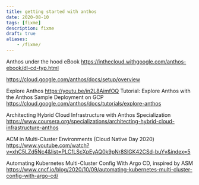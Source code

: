 ```yaml
---
title: getting started with anthos
date: 2020-08-10
tags: [fixme]
description: fixme
draft: true
aliases:
    - /fixme/
---
```

Anthos under the hood eBook
https://inthecloud.withgoogle.com/anthos-ebook/dl-cd-typ.html

https://cloud.google.com/anthos/docs/setup/overview

Explore Anthos
https://youtu.be/in2L8AimfOQ
Tutorial: Explore Anthos with the Anthos Sample Deployment on GCP
https://cloud.google.com/anthos/docs/tutorials/explore-anthos

Architecting Hybrid Cloud Infrastructure with Anthos Specialization
https://www.coursera.org/specializations/architecting-hybrid-cloud-infrastructure-anthos

ACM in Multi-Cluster Environments (Cloud Native Day 2020)
https://www.youtube.com/watch?v=xhC5LZd5Nc4&list=PLCfLScXpEyAQ0k9pNr8SlGK42CSd-buYv&index=5

Automating Kubernetes Multi-Cluster Config With Argo CD, inspired by ASM
https://www.cncf.io/blog/2020/10/09/automating-kubernetes-multi-cluster-config-with-argo-cd/